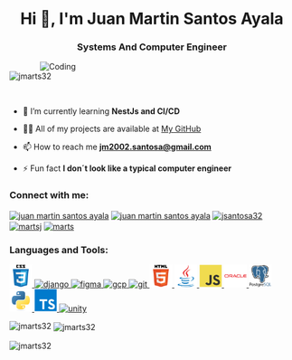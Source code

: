 [![MasterHead](https://www.pce.uw.edu/getmedia/0d4f629b-c13a-4a13-8e78-8b0dd3f64e03/python-programming-2000x600.jpg;;.aspx;.html;.htm;.css;.pdf?width=&height=)](https://github.com/JMarts32)
<h1 align="center">Hi 👋, I'm Juan Martin Santos Ayala</h1>
<h3 align="center">Systems And Computer Engineer</h3>
<img align="right" alt="Coding" width="450" src="https://raw.githubusercontent.com/gist/patevs/b007a0e98fb216438d4cbf559fac4166/raw/88f20c9d749d756be63f22b09f3c4ac570bc5101/programming.gif">

<p align="left"> <img src="https://komarev.com/ghpvc/?username=jmarts32&label=Profile%20views&color=0e75b6&style=flat" alt="jmarts32" /> </p>

<p align="left"> <a href="https://github.com/JMarts32" target="blank"><img src="https://img.shields.io/twitter/follow/?logo=twitter&style=for-the-badge" alt="" /></a> </p>

- 🌱 I’m currently learning **NestJs and CI/CD**

- 👨‍💻 All of my projects are available at [My GitHub](https://github.com/JMarts32)

- 📫 How to reach me **jm2002.santosa@gmail.com**

- ⚡ Fun fact **I don´t look like a typical computer engineer**

<h3 align="left">Connect with me:</h3>
<p align="left">
<a href="https://www.linkedin.com/in/juan-martin-santos-ayala-7b0b05252/" target="blank"><img align="center" src="https://raw.githubusercontent.com/rahuldkjain/github-profile-readme-generator/master/src/images/icons/Social/linked-in-alt.svg" alt="juan martin santos ayala" height="30" width="40" /></a>
<a href="https://www.facebook.com/profile.php?id=100004847776780" target="blank"><img align="center" src="https://raw.githubusercontent.com/rahuldkjain/github-profile-readme-generator/master/src/images/icons/Social/facebook.svg" alt="juan martin santos ayala" height="30" width="40" /></a>
<a href="https://instagram.com/jsantosa32" target="blank"><img align="center" src="https://raw.githubusercontent.com/rahuldkjain/github-profile-readme-generator/master/src/images/icons/Social/instagram.svg" alt="jsantosa32" height="30" width="40" /></a>
<a href="https://codeforces.com/profile/martsj" target="blank"><img align="center" src="https://raw.githubusercontent.com/rahuldkjain/github-profile-readme-generator/master/src/images/icons/Social/codeforces.svg" alt="martsj" height="30" width="40" /></a>
<a href="https://www.leetcode.com/marts" target="blank"><img align="center" src="https://raw.githubusercontent.com/rahuldkjain/github-profile-readme-generator/master/src/images/icons/Social/leet-code.svg" alt="marts" height="30" width="40" /></a>
</p>
<h3 align="left">Languages and Tools:</h3>
<p align="left"> <a href="https://www.w3schools.com/css/" target="_blank" rel="noreferrer"> <img src="https://raw.githubusercontent.com/devicons/devicon/master/icons/css3/css3-original-wordmark.svg" alt="css3" width="40" height="40"/> </a> <a href="https://www.djangoproject.com/" target="_blank" rel="noreferrer"> <img src="https://cdn.worldvectorlogo.com/logos/django.svg" alt="django" width="40" height="40"/> </a> <a href="https://www.figma.com/" target="_blank" rel="noreferrer"> <img src="https://www.vectorlogo.zone/logos/figma/figma-icon.svg" alt="figma" width="40" height="40"/> </a> <a href="https://cloud.google.com" target="_blank" rel="noreferrer"> <img src="https://www.vectorlogo.zone/logos/google_cloud/google_cloud-icon.svg" alt="gcp" width="40" height="40"/> </a> <a href="https://git-scm.com/" target="_blank" rel="noreferrer"> <img src="https://www.vectorlogo.zone/logos/git-scm/git-scm-icon.svg" alt="git" width="40" height="40"/> </a> <a href="https://www.w3.org/html/" target="_blank" rel="noreferrer"> <img src="https://raw.githubusercontent.com/devicons/devicon/master/icons/html5/html5-original-wordmark.svg" alt="html5" width="40" height="40"/> </a> <a href="https://www.java.com" target="_blank" rel="noreferrer"> <img src="https://raw.githubusercontent.com/devicons/devicon/master/icons/java/java-original.svg" alt="java" width="40" height="40"/> </a> <a href="https://developer.mozilla.org/en-US/docs/Web/JavaScript" target="_blank" rel="noreferrer"> <img src="https://raw.githubusercontent.com/devicons/devicon/master/icons/javascript/javascript-original.svg" alt="javascript" width="40" height="40"/> </a> <a href="https://www.oracle.com/" target="_blank" rel="noreferrer"> <img src="https://raw.githubusercontent.com/devicons/devicon/master/icons/oracle/oracle-original.svg" alt="oracle" width="40" height="40"/> </a> <a href="https://www.postgresql.org" target="_blank" rel="noreferrer"> <img src="https://raw.githubusercontent.com/devicons/devicon/master/icons/postgresql/postgresql-original-wordmark.svg" alt="postgresql" width="40" height="40"/> </a> <a href="https://www.python.org" target="_blank" rel="noreferrer"> <img src="https://raw.githubusercontent.com/devicons/devicon/master/icons/python/python-original.svg" alt="python" width="40" height="40"/> </a> <a href="https://www.typescriptlang.org/" target="_blank" rel="noreferrer"> <img src="https://raw.githubusercontent.com/devicons/devicon/master/icons/typescript/typescript-original.svg" alt="typescript" width="40" height="40"/> </a> <a href="https://unity.com/" target="_blank" rel="noreferrer"> <img src="https://www.vectorlogo.zone/logos/unity3d/unity3d-icon.svg" alt="unity" width="40" height="40"/> </a> </p>

<p><img align="left" src="https://github-readme-stats.vercel.app/api/top-langs?username=jmarts32&show_icons=true&locale=en&layout=compact" alt="jmarts32" /></p>

<p>&nbsp;<img align="center" src="https://github-readme-stats.vercel.app/api?username=jmarts32&show_icons=true&locale=en" alt="jmarts32" /></p>

<p><img align="center" src="https://github-readme-streak-stats.herokuapp.com/?user=jmarts32&" alt="jmarts32" /></p>
